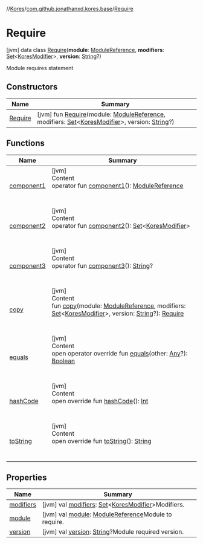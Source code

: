 //[Kores](../../index.md)/[com.github.jonathanxd.kores.base](../index.md)/[Require](index.md)



# Require  
 [jvm] data class [Require](index.md)(**module**: [ModuleReference](../-module-reference/index.md), **modifiers**: [Set](https://kotlinlang.org/api/latest/jvm/stdlib/kotlin.collections/-set/index.html)<[KoresModifier](../-kores-modifier/index.md)>, **version**: [String](https://kotlinlang.org/api/latest/jvm/stdlib/kotlin/-string/index.html)?)

Module requires statement

   


## Constructors  
  
|  Name|  Summary| 
|---|---|
| <a name="com.github.jonathanxd.kores.base/Require/Require/#com.github.jonathanxd.kores.base.ModuleReference#kotlin.collections.Set[com.github.jonathanxd.kores.base.KoresModifier]#kotlin.String?/PointingToDeclaration/"></a>[Require](-require.md)| <a name="com.github.jonathanxd.kores.base/Require/Require/#com.github.jonathanxd.kores.base.ModuleReference#kotlin.collections.Set[com.github.jonathanxd.kores.base.KoresModifier]#kotlin.String?/PointingToDeclaration/"></a> [jvm] fun [Require](-require.md)(module: [ModuleReference](../-module-reference/index.md), modifiers: [Set](https://kotlinlang.org/api/latest/jvm/stdlib/kotlin.collections/-set/index.html)<[KoresModifier](../-kores-modifier/index.md)>, version: [String](https://kotlinlang.org/api/latest/jvm/stdlib/kotlin/-string/index.html)?)   <br>


## Functions  
  
|  Name|  Summary| 
|---|---|
| <a name="com.github.jonathanxd.kores.base/Require/component1/#/PointingToDeclaration/"></a>[component1](component1.md)| <a name="com.github.jonathanxd.kores.base/Require/component1/#/PointingToDeclaration/"></a>[jvm]  <br>Content  <br>operator fun [component1](component1.md)(): [ModuleReference](../-module-reference/index.md)  <br><br><br>
| <a name="com.github.jonathanxd.kores.base/Require/component2/#/PointingToDeclaration/"></a>[component2](component2.md)| <a name="com.github.jonathanxd.kores.base/Require/component2/#/PointingToDeclaration/"></a>[jvm]  <br>Content  <br>operator fun [component2](component2.md)(): [Set](https://kotlinlang.org/api/latest/jvm/stdlib/kotlin.collections/-set/index.html)<[KoresModifier](../-kores-modifier/index.md)>  <br><br><br>
| <a name="com.github.jonathanxd.kores.base/Require/component3/#/PointingToDeclaration/"></a>[component3](component3.md)| <a name="com.github.jonathanxd.kores.base/Require/component3/#/PointingToDeclaration/"></a>[jvm]  <br>Content  <br>operator fun [component3](component3.md)(): [String](https://kotlinlang.org/api/latest/jvm/stdlib/kotlin/-string/index.html)?  <br><br><br>
| <a name="com.github.jonathanxd.kores.base/Require/copy/#com.github.jonathanxd.kores.base.ModuleReference#kotlin.collections.Set[com.github.jonathanxd.kores.base.KoresModifier]#kotlin.String?/PointingToDeclaration/"></a>[copy](copy.md)| <a name="com.github.jonathanxd.kores.base/Require/copy/#com.github.jonathanxd.kores.base.ModuleReference#kotlin.collections.Set[com.github.jonathanxd.kores.base.KoresModifier]#kotlin.String?/PointingToDeclaration/"></a>[jvm]  <br>Content  <br>fun [copy](copy.md)(module: [ModuleReference](../-module-reference/index.md), modifiers: [Set](https://kotlinlang.org/api/latest/jvm/stdlib/kotlin.collections/-set/index.html)<[KoresModifier](../-kores-modifier/index.md)>, version: [String](https://kotlinlang.org/api/latest/jvm/stdlib/kotlin/-string/index.html)?): [Require](index.md)  <br><br><br>
| <a name="kotlin/Any/equals/#kotlin.Any?/PointingToDeclaration/"></a>[equals](../../com.github.jonathanxd.kores.util/-simple-resolver/index.md#%5Bkotlin%2FAny%2Fequals%2F%23kotlin.Any%3F%2FPointingToDeclaration%2F%5D%2FFunctions%2F-427383591)| <a name="kotlin/Any/equals/#kotlin.Any?/PointingToDeclaration/"></a>[jvm]  <br>Content  <br>open operator override fun [equals](../../com.github.jonathanxd.kores.util/-simple-resolver/index.md#%5Bkotlin%2FAny%2Fequals%2F%23kotlin.Any%3F%2FPointingToDeclaration%2F%5D%2FFunctions%2F-427383591)(other: [Any](https://kotlinlang.org/api/latest/jvm/stdlib/kotlin/-any/index.html)?): [Boolean](https://kotlinlang.org/api/latest/jvm/stdlib/kotlin/-boolean/index.html)  <br><br><br>
| <a name="kotlin/Any/hashCode/#/PointingToDeclaration/"></a>[hashCode](../../com.github.jonathanxd.kores.util/-simple-resolver/index.md#%5Bkotlin%2FAny%2FhashCode%2F%23%2FPointingToDeclaration%2F%5D%2FFunctions%2F-427383591)| <a name="kotlin/Any/hashCode/#/PointingToDeclaration/"></a>[jvm]  <br>Content  <br>open override fun [hashCode](../../com.github.jonathanxd.kores.util/-simple-resolver/index.md#%5Bkotlin%2FAny%2FhashCode%2F%23%2FPointingToDeclaration%2F%5D%2FFunctions%2F-427383591)(): [Int](https://kotlinlang.org/api/latest/jvm/stdlib/kotlin/-int/index.html)  <br><br><br>
| <a name="kotlin/Any/toString/#/PointingToDeclaration/"></a>[toString](../../com.github.jonathanxd.kores.util/-simple-resolver/index.md#%5Bkotlin%2FAny%2FtoString%2F%23%2FPointingToDeclaration%2F%5D%2FFunctions%2F-427383591)| <a name="kotlin/Any/toString/#/PointingToDeclaration/"></a>[jvm]  <br>Content  <br>open override fun [toString](../../com.github.jonathanxd.kores.util/-simple-resolver/index.md#%5Bkotlin%2FAny%2FtoString%2F%23%2FPointingToDeclaration%2F%5D%2FFunctions%2F-427383591)(): [String](https://kotlinlang.org/api/latest/jvm/stdlib/kotlin/-string/index.html)  <br><br><br>


## Properties  
  
|  Name|  Summary| 
|---|---|
| <a name="com.github.jonathanxd.kores.base/Require/modifiers/#/PointingToDeclaration/"></a>[modifiers](modifiers.md)| <a name="com.github.jonathanxd.kores.base/Require/modifiers/#/PointingToDeclaration/"></a> [jvm] val [modifiers](modifiers.md): [Set](https://kotlinlang.org/api/latest/jvm/stdlib/kotlin.collections/-set/index.html)<[KoresModifier](../-kores-modifier/index.md)>Modifiers.   <br>
| <a name="com.github.jonathanxd.kores.base/Require/module/#/PointingToDeclaration/"></a>[module](module.md)| <a name="com.github.jonathanxd.kores.base/Require/module/#/PointingToDeclaration/"></a> [jvm] val [module](module.md): [ModuleReference](../-module-reference/index.md)Module to require.   <br>
| <a name="com.github.jonathanxd.kores.base/Require/version/#/PointingToDeclaration/"></a>[version](version.md)| <a name="com.github.jonathanxd.kores.base/Require/version/#/PointingToDeclaration/"></a> [jvm] val [version](version.md): [String](https://kotlinlang.org/api/latest/jvm/stdlib/kotlin/-string/index.html)?Module required version.   <br>

